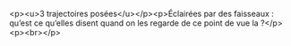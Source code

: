 &lt;p&gt;&lt;u&gt;3 trajectoires posées&lt;&#x2F;u&gt;&lt;&#x2F;p&gt;&lt;p&gt;Éclairées par des faisseaux : qu’est ce qu’elles disent quand on les regarde de ce point de vue la ?&lt;&#x2F;p&gt;&lt;p&gt;&lt;br&gt;&lt;&#x2F;p&gt;